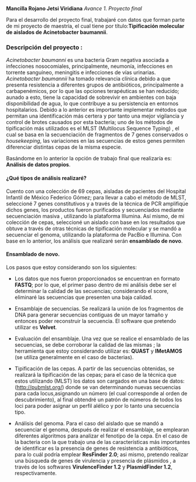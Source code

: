 
**Mancilla Rojano Jetsi Viridiana**
*Avance 1. Proyecto final* 

Para el desarrollo del proyecto final, trabajaré con datos que forman parte de mi proyecto de maestría, el cual tiene por título:**Tipificación molecular de aislados de Acinetobacter baumannii**.

### Descripción del proyecto :

*Acinetobacter baumanni* es una bacteria Gram negativa asociada a infecciones nosocomiales, principalmente, neumonía, infecciones en torrente sanguíneo, meningitis e infecciones de vías urinarias. *Acinetobacter baumannii* ha tomado relevancia clínica debido a que presenta resistencia a diferentes grupos de antibióticos, principalmente a carbapenémicos, por lo que las opciones terapéuticas se han reducido; aunado a esto, tiene la capacidad de sobrevivir en ambientes con baja disponibilidad de agua, lo que contribuye a su persistencia en entornos hospitalarios. Debido a lo anterior es importante implementar métodos que permitan una identificación más certera y por tanto una mejor vigilancia y control de brotes causados por esta bacteria; uno de los métodos de tipificación más utilizados es el MLST  (Multilocus Sequence Typing) , el cual se basa en la secuenciación de fragmentos de 7 genes conservados o *housekeeping*, las variaciones en las secuencias de estos genes permiten diferenciar distintas cepas de la misma especie.

Basándome en lo anterior la opción de trabajo final que realizaría es: **Análisis de datos propios**.

#### ¿Qué tipos de análisis realizaré?

Cuento con una colección de 69 cepas, aisladas de pacientes del Hospital Infantil de México Federico Gómez; para llevar a cabo el método de MLST, seleccioné 7 genes constitutivos y a través de la técnica de PCR amplifiqúe dichos genes, los productos fueron purificados y secuenciados mediante secuenciación masiva , utilizando la plataforma Illumina. Así mismo, de mi colección de cepas, seleccioné un aislado con base en los resultados que obtuve a través de otras técnicas de tipificación molecular y se mandó a secuenciar el genoma, utilizando la plataforma de PacBio e Illumina.  Con base en lo anterior, los análisis que realizaré serán **ensamblado de novo**.

#### Ensamblado de novo.

Los pasos que estoy considerando son los siguientes:

- Los datos que nos fueron proporcionados se encuentran en formato **FASTQ**; por lo que, el primer paso dentro de mi análisis debe ser el determinar la calidad de las secuencias; considerando el score, eliminaré las secuencias que presenten una baja calidad.

- Ensamblaje de secuencias. Se realizará la unión de los fragmentos de DNA para generar secuencias contiguas de un mayor tamaño y entonces poder reconstruir la secuencia. El software que pretendo utilizar es **Velvet**.

- Evaluación del ensamblaje. Una vez que se realice el ensamblado de las secuencias, se debe corroborar la calidad de las mismas ; la herramienta que estoy considerando utilizar es:  **QUAST** y **IMetAMOS** (se utiliza generalmente en el caso de bacterias).

- Tipificación de las cepas. A partir de las secuencias obtenidas, se realizará la tipificación de las cepas; para el caso de la técnica que estos utilizando (MLST) los datos son cargados en una base de datos: (http://pubmlst.org/) donde se van determinando nuevas secuencias para cada locus,asignando un número (el cual corresponde al orden de descubrimiento), al final obtendré un patrón de números de todos los loci para poder asignar un perfil alélico y por lo tanto una secuencia tipo.

- Análisis del genoma. Para el caso del aislado que se mandó a secuenciar el genoma, después de realizar el ensamblaje, se emplearan diferentes algoritmos para analizar el fenotipo de la cepa. En el caso de la bacteria con la que trabajo una de las características más importantes de identificar  es la presencia de genes de resistencia a antibióticos, para lo cuál podría emplear **ResFinder 2.0**; asi mismo, pretendo realizar una búsqueda de genes de virulencia y presencia de plásmidos , a través de los softwares **VirulenceFinder 1.2** y **PlasmidFinder 1.2**, respectivamente.



